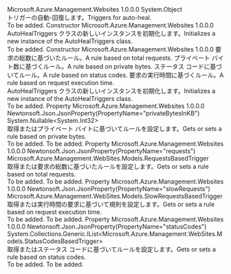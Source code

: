 <Type Name="AutoHealTriggers" FullName="Microsoft.Azure.Management.WebSites.Models.AutoHealTriggers">
  <TypeSignature Language="C#" Value="public class AutoHealTriggers" />
  <TypeSignature Language="ILAsm" Value=".class public auto ansi beforefieldinit AutoHealTriggers extends System.Object" />
  <TypeSignature Language="DocId" Value="T:Microsoft.Azure.Management.WebSites.Models.AutoHealTriggers" />
  <TypeSignature Language="VB.NET" Value="Public Class AutoHealTriggers" />
  <TypeSignature Language="F#" Value="type AutoHealTriggers = class" />
  <AssemblyInfo>
    <AssemblyName>Microsoft.Azure.Management.Websites</AssemblyName>
    <AssemblyVersion>1.0.0.0</AssemblyVersion>
  </AssemblyInfo>
  <Base>
    <BaseTypeName>System.Object</BaseTypeName>
  </Base>
  <Interfaces />
  <Docs>
    <summary>
            <span data-ttu-id="76f38-101">トリガーの自動-回復します。</span><span class="sxs-lookup"><span data-stu-id="76f38-101">Triggers for auto-heal.</span></span>
            </summary>
    <remarks>To be added.</remarks>
  </Docs>
  <Members>
    <Member MemberName=".ctor">
      <MemberSignature Language="C#" Value="public AutoHealTriggers ();" />
      <MemberSignature Language="ILAsm" Value=".method public hidebysig specialname rtspecialname instance void .ctor() cil managed" />
      <MemberSignature Language="DocId" Value="M:Microsoft.Azure.Management.WebSites.Models.AutoHealTriggers.#ctor" />
      <MemberSignature Language="VB.NET" Value="Public Sub New ()" />
      <MemberType>Constructor</MemberType>
      <AssemblyInfo>
        <AssemblyName>Microsoft.Azure.Management.Websites</AssemblyName>
        <AssemblyVersion>1.0.0.0</AssemblyVersion>
      </AssemblyInfo>
      <Parameters />
      <Docs>
        <summary>
            <span data-ttu-id="76f38-102">AutoHealTriggers クラスの新しいインスタンスを初期化します。</span><span class="sxs-lookup"><span data-stu-id="76f38-102">Initializes a new instance of the AutoHealTriggers class.</span></span>
            </summary>
        <remarks>To be added.</remarks>
      </Docs>
    </Member>
    <Member MemberName=".ctor">
      <MemberSignature Language="C#" Value="public AutoHealTriggers (Microsoft.Azure.Management.WebSites.Models.RequestsBasedTrigger requests = null, Nullable&lt;int&gt; privateBytesInKB = null, System.Collections.Generic.IList&lt;Microsoft.Azure.Management.WebSites.Models.StatusCodesBasedTrigger&gt; statusCodes = null, Microsoft.Azure.Management.WebSites.Models.SlowRequestsBasedTrigger slowRequests = null);" />
      <MemberSignature Language="ILAsm" Value=".method public hidebysig specialname rtspecialname instance void .ctor(class Microsoft.Azure.Management.WebSites.Models.RequestsBasedTrigger requests, valuetype System.Nullable`1&lt;int32&gt; privateBytesInKB, class System.Collections.Generic.IList`1&lt;class Microsoft.Azure.Management.WebSites.Models.StatusCodesBasedTrigger&gt; statusCodes, class Microsoft.Azure.Management.WebSites.Models.SlowRequestsBasedTrigger slowRequests) cil managed" />
      <MemberSignature Language="DocId" Value="M:Microsoft.Azure.Management.WebSites.Models.AutoHealTriggers.#ctor(Microsoft.Azure.Management.WebSites.Models.RequestsBasedTrigger,System.Nullable{System.Int32},System.Collections.Generic.IList{Microsoft.Azure.Management.WebSites.Models.StatusCodesBasedTrigger},Microsoft.Azure.Management.WebSites.Models.SlowRequestsBasedTrigger)" />
      <MemberSignature Language="VB.NET" Value="Public Sub New (Optional requests As RequestsBasedTrigger = null, Optional privateBytesInKB As Nullable(Of Integer) = null, Optional statusCodes As IList(Of StatusCodesBasedTrigger) = null, Optional slowRequests As SlowRequestsBasedTrigger = null)" />
      <MemberSignature Language="F#" Value="new Microsoft.Azure.Management.WebSites.Models.AutoHealTriggers : Microsoft.Azure.Management.WebSites.Models.RequestsBasedTrigger * Nullable&lt;int&gt; * System.Collections.Generic.IList&lt;Microsoft.Azure.Management.WebSites.Models.StatusCodesBasedTrigger&gt; * Microsoft.Azure.Management.WebSites.Models.SlowRequestsBasedTrigger -&gt; Microsoft.Azure.Management.WebSites.Models.AutoHealTriggers" Usage="new Microsoft.Azure.Management.WebSites.Models.AutoHealTriggers (requests, privateBytesInKB, statusCodes, slowRequests)" />
      <MemberType>Constructor</MemberType>
      <AssemblyInfo>
        <AssemblyName>Microsoft.Azure.Management.Websites</AssemblyName>
        <AssemblyVersion>1.0.0.0</AssemblyVersion>
      </AssemblyInfo>
      <Parameters>
        <Parameter Name="requests" Type="Microsoft.Azure.Management.WebSites.Models.RequestsBasedTrigger" />
        <Parameter Name="privateBytesInKB" Type="System.Nullable&lt;System.Int32&gt;" />
        <Parameter Name="statusCodes" Type="System.Collections.Generic.IList&lt;Microsoft.Azure.Management.WebSites.Models.StatusCodesBasedTrigger&gt;" />
        <Parameter Name="slowRequests" Type="Microsoft.Azure.Management.WebSites.Models.SlowRequestsBasedTrigger" />
      </Parameters>
      <Docs>
        <param name="requests"><span data-ttu-id="76f38-103">要求の総数に基づいたルール。</span><span class="sxs-lookup"><span data-stu-id="76f38-103">A rule based on total requests.</span></span></param>
        <param name="privateBytesInKB"><span data-ttu-id="76f38-104">プライベート バイト数に基づくルール。</span><span class="sxs-lookup"><span data-stu-id="76f38-104">A rule based on private bytes.</span></span></param>
        <param name="statusCodes"><span data-ttu-id="76f38-105">ステータス コードに基づいてルール。</span><span class="sxs-lookup"><span data-stu-id="76f38-105">A rule based on status codes.</span></span></param>
        <param name="slowRequests"><span data-ttu-id="76f38-106">要求の実行時間に基づくルール。</span><span class="sxs-lookup"><span data-stu-id="76f38-106">A rule based on request execution time.</span></span></param>
        <summary>
            <span data-ttu-id="76f38-107">AutoHealTriggers クラスの新しいインスタンスを初期化します。</span><span class="sxs-lookup"><span data-stu-id="76f38-107">Initializes a new instance of the AutoHealTriggers class.</span></span>
            </summary>
        <remarks>To be added.</remarks>
      </Docs>
    </Member>
    <Member MemberName="PrivateBytesInKB">
      <MemberSignature Language="C#" Value="public Nullable&lt;int&gt; PrivateBytesInKB { get; set; }" />
      <MemberSignature Language="ILAsm" Value=".property instance valuetype System.Nullable`1&lt;int32&gt; PrivateBytesInKB" />
      <MemberSignature Language="DocId" Value="P:Microsoft.Azure.Management.WebSites.Models.AutoHealTriggers.PrivateBytesInKB" />
      <MemberSignature Language="VB.NET" Value="Public Property PrivateBytesInKB As Nullable(Of Integer)" />
      <MemberSignature Language="F#" Value="member this.PrivateBytesInKB : Nullable&lt;int&gt; with get, set" Usage="Microsoft.Azure.Management.WebSites.Models.AutoHealTriggers.PrivateBytesInKB" />
      <MemberType>Property</MemberType>
      <AssemblyInfo>
        <AssemblyName>Microsoft.Azure.Management.Websites</AssemblyName>
        <AssemblyVersion>1.0.0.0</AssemblyVersion>
      </AssemblyInfo>
      <Attributes>
        <Attribute>
          <AttributeName>Newtonsoft.Json.JsonProperty(PropertyName="privateBytesInKB")</AttributeName>
        </Attribute>
      </Attributes>
      <ReturnValue>
        <ReturnType>System.Nullable&lt;System.Int32&gt;</ReturnType>
      </ReturnValue>
      <Docs>
        <summary>
            <span data-ttu-id="76f38-108">取得またはプライベート バイトに基づいてルールを設定します。</span><span class="sxs-lookup"><span data-stu-id="76f38-108">Gets or sets a rule based on private bytes.</span></span>
            </summary>
        <value>To be added.</value>
        <remarks>To be added.</remarks>
      </Docs>
    </Member>
    <Member MemberName="Requests">
      <MemberSignature Language="C#" Value="public Microsoft.Azure.Management.WebSites.Models.RequestsBasedTrigger Requests { get; set; }" />
      <MemberSignature Language="ILAsm" Value=".property instance class Microsoft.Azure.Management.WebSites.Models.RequestsBasedTrigger Requests" />
      <MemberSignature Language="DocId" Value="P:Microsoft.Azure.Management.WebSites.Models.AutoHealTriggers.Requests" />
      <MemberSignature Language="VB.NET" Value="Public Property Requests As RequestsBasedTrigger" />
      <MemberSignature Language="F#" Value="member this.Requests : Microsoft.Azure.Management.WebSites.Models.RequestsBasedTrigger with get, set" Usage="Microsoft.Azure.Management.WebSites.Models.AutoHealTriggers.Requests" />
      <MemberType>Property</MemberType>
      <AssemblyInfo>
        <AssemblyName>Microsoft.Azure.Management.Websites</AssemblyName>
        <AssemblyVersion>1.0.0.0</AssemblyVersion>
      </AssemblyInfo>
      <Attributes>
        <Attribute>
          <AttributeName>Newtonsoft.Json.JsonProperty(PropertyName="requests")</AttributeName>
        </Attribute>
      </Attributes>
      <ReturnValue>
        <ReturnType>Microsoft.Azure.Management.WebSites.Models.RequestsBasedTrigger</ReturnType>
      </ReturnValue>
      <Docs>
        <summary>
            <span data-ttu-id="76f38-109">取得または要求の総数に基づいたルールを設定します。</span><span class="sxs-lookup"><span data-stu-id="76f38-109">Gets or sets a rule based on total requests.</span></span>
            </summary>
        <value>To be added.</value>
        <remarks>To be added.</remarks>
      </Docs>
    </Member>
    <Member MemberName="SlowRequests">
      <MemberSignature Language="C#" Value="public Microsoft.Azure.Management.WebSites.Models.SlowRequestsBasedTrigger SlowRequests { get; set; }" />
      <MemberSignature Language="ILAsm" Value=".property instance class Microsoft.Azure.Management.WebSites.Models.SlowRequestsBasedTrigger SlowRequests" />
      <MemberSignature Language="DocId" Value="P:Microsoft.Azure.Management.WebSites.Models.AutoHealTriggers.SlowRequests" />
      <MemberSignature Language="VB.NET" Value="Public Property SlowRequests As SlowRequestsBasedTrigger" />
      <MemberSignature Language="F#" Value="member this.SlowRequests : Microsoft.Azure.Management.WebSites.Models.SlowRequestsBasedTrigger with get, set" Usage="Microsoft.Azure.Management.WebSites.Models.AutoHealTriggers.SlowRequests" />
      <MemberType>Property</MemberType>
      <AssemblyInfo>
        <AssemblyName>Microsoft.Azure.Management.Websites</AssemblyName>
        <AssemblyVersion>1.0.0.0</AssemblyVersion>
      </AssemblyInfo>
      <Attributes>
        <Attribute>
          <AttributeName>Newtonsoft.Json.JsonProperty(PropertyName="slowRequests")</AttributeName>
        </Attribute>
      </Attributes>
      <ReturnValue>
        <ReturnType>Microsoft.Azure.Management.WebSites.Models.SlowRequestsBasedTrigger</ReturnType>
      </ReturnValue>
      <Docs>
        <summary>
            <span data-ttu-id="76f38-110">取得または実行時間の要求に基づいて規則を設定します。</span><span class="sxs-lookup"><span data-stu-id="76f38-110">Gets or sets a rule based on request execution time.</span></span>
            </summary>
        <value>To be added.</value>
        <remarks>To be added.</remarks>
      </Docs>
    </Member>
    <Member MemberName="StatusCodes">
      <MemberSignature Language="C#" Value="public System.Collections.Generic.IList&lt;Microsoft.Azure.Management.WebSites.Models.StatusCodesBasedTrigger&gt; StatusCodes { get; set; }" />
      <MemberSignature Language="ILAsm" Value=".property instance class System.Collections.Generic.IList`1&lt;class Microsoft.Azure.Management.WebSites.Models.StatusCodesBasedTrigger&gt; StatusCodes" />
      <MemberSignature Language="DocId" Value="P:Microsoft.Azure.Management.WebSites.Models.AutoHealTriggers.StatusCodes" />
      <MemberSignature Language="VB.NET" Value="Public Property StatusCodes As IList(Of StatusCodesBasedTrigger)" />
      <MemberSignature Language="F#" Value="member this.StatusCodes : System.Collections.Generic.IList&lt;Microsoft.Azure.Management.WebSites.Models.StatusCodesBasedTrigger&gt; with get, set" Usage="Microsoft.Azure.Management.WebSites.Models.AutoHealTriggers.StatusCodes" />
      <MemberType>Property</MemberType>
      <AssemblyInfo>
        <AssemblyName>Microsoft.Azure.Management.Websites</AssemblyName>
        <AssemblyVersion>1.0.0.0</AssemblyVersion>
      </AssemblyInfo>
      <Attributes>
        <Attribute>
          <AttributeName>Newtonsoft.Json.JsonProperty(PropertyName="statusCodes")</AttributeName>
        </Attribute>
      </Attributes>
      <ReturnValue>
        <ReturnType>System.Collections.Generic.IList&lt;Microsoft.Azure.Management.WebSites.Models.StatusCodesBasedTrigger&gt;</ReturnType>
      </ReturnValue>
      <Docs>
        <summary>
            <span data-ttu-id="76f38-111">取得またはステータス コードに基づいてルールを設定します。</span><span class="sxs-lookup"><span data-stu-id="76f38-111">Gets or sets a rule based on status codes.</span></span>
            </summary>
        <value>To be added.</value>
        <remarks>To be added.</remarks>
      </Docs>
    </Member>
  </Members>
</Type>